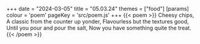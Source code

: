 +++
date = "2024-03-05"
title = "05.03.24"
themes = ["food"]
[params]
  colour = 'poem'
  pageKey = 'src/poem.js'
+++
{{< poem >}}
Cheesy chips,
A classic from the counter up yonder,
Flavourless but the textures good,
Until you pour and pour the salt,
Now you have something quite the treat.
{{< /poem >}}